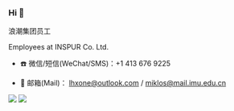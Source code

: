 


### Hi 👋

浪潮集团员工

Employees at INSPUR Co. Ltd.

- ☎️ 微信/短信(WeChat/SMS)：+1 413 676 9225

- 📮 邮箱(Mail)： [lhxone@outlook.com](mailto:lhxone@outlook.com)  / [miklos@mail.imu.edu.cn](mailto:miklos@mail.imu.edu.cn) 





![](https://github-readme-stats.vercel.app/api?username=lhxone&show_icons=true)
![](https://github-readme-stats.anuraghazra1.vercel.app/api/top-langs/?username=lhxone&layout=compact)




